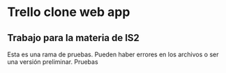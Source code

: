 # Trello clone web app
## Trabajo para la materia de IS2

Esta es una rama de pruebas. Pueden haber errores en los archivos o ser una versión preliminar.
Pruebas